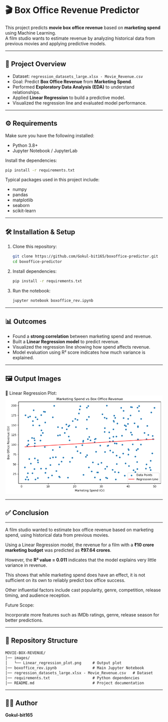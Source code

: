 # 🎬 Box Office Revenue Predictor  

This project predicts **movie box office revenue** based on **marketing spend** using Machine Learning.  
A film studio wants to estimate revenue by analyzing historical data from previous movies and applying predictive models.  

---

## 📌 Project Overview  

- Dataset: `regression_datasets_large.xlsx - Movie_Revenue.csv`  
- Goal: Predict **Box Office Revenue** from **Marketing Spend**.  
- Performed **Exploratory Data Analysis (EDA)** to understand relationships.  
- Applied **Linear Regression** to build a predictive model.  
- Visualized the regression line and evaluated model performance.  

---

## ⚙️ Requirements  

Make sure you have the following installed:  

- Python 3.8+  
- Jupyter Notebook / JupyterLab  

Install the dependencies:  

```bash
pip install -r requirements.txt
```

Typical packages used in this project include:  
- numpy  
- pandas  
- matplotlib  
- seaborn  
- scikit-learn  

---

## 🛠 Installation & Setup  

1. Clone this repository:  
   ```bash
   git clone https://github.com/Gokul-bit165/boxoffice-predictor.git
   cd boxoffice-predictor
   ```

2. Install dependencies:  
   ```bash
   pip install -r requirements.txt
   ```

3. Run the notebook:  
   ```bash
   jupyter notebook boxoffice_rev.ipynb
   ```

---

## 📊 Outcomes  

- Found a **strong correlation** between marketing spend and revenue.  
- Built a **Linear Regression model** to predict revenue.  
- Visualized the regression line showing how spend affects revenue.  
- Model evaluation using R² score indicates how much variance is explained.  

---

## 🖼 Output Images  

📌 Linear Regression Plot:  
![Linear Regression Plot](images/Linear_regression_plot.png)  

---

## ✅ Conclusion  
---

A film studio wanted to estimate box office revenue based on marketing spend, using historical data from previous movies.

Using a Linear Regression model, the revenue for a film with a **₹10 crore marketing budget** was predicted as **₹97.64 crores**.

However, the **R² value = 0.011** indicates that the model explains very little variance in revenue.

This shows that while marketing spend does have an effect, it is not sufficient on its own to reliably predict box office success.

Other influential factors include cast popularity, genre, competition, release timing, and audience reception.

Future Scope:

Incorporate more features such as IMDb ratings, genre, release season for better predictions. 

---

## 📂 Repository Structure  

```
MOVIE-BOX-REVENUE/
│── images/
│   └── Linear_regression_plot.png     # Output plot
│── boxoffice_rev.ipynb                # Main Jupyter Notebook
│── regression_datasets_large.xlsx - Movie_Revenue.csv   # Dataset
│── requirements.txt                   # Python dependencies
│── README.md                          # Project documentation
```

---

## 👨‍💻 Author  

**Gokul-bit165**  
